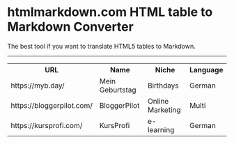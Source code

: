 <h1>htmlmarkdown.com HTML table to Markdown Converter</h1>
<p>The best tool if you want to translate HTML5 tables to Markdown.</p>
<hr />
    
<table>
  <tr>
    <th>URL</th>
    <th>Name</th>
    <th>Niche</th>
    <th>Language</th>
  </tr>
  <tr>
    <td>https://myb.day/</td>
    <td>Mein Geburtstag</td>
    <td>Birthdays</td>
    <td>German</td>
  </tr>
  <tr>
    <td>https://bloggerpilot.com/</td>
    <td>BloggerPilot</td>
    <td>Online Marketing</td>
    <td>Multi</td>
  </tr>
  <tr>
    <td>https://kursprofi.com/</td>
    <td>KursProfi</td>
    <td>e-learning</td>
    <td>German</td>
  </tr>
</table>
